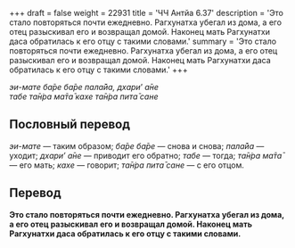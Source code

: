 +++
draft = false
weight = 22931
title = 'ЧЧ Антйа 6.37'
description = 'Это стало повторяться почти ежедневно. Рагхунатха убегал из дома, а его отец разыскивал его и возвращал домой. Наконец мать Рагхунатхи даса обратилась к его отцу с такими словами.'
summary = 'Это стало повторяться почти ежедневно. Рагхунатха убегал из дома, а его отец разыскивал его и возвращал домой. Наконец мать Рагхунатхи даса обратилась к его отцу с такими словами.'
+++

_эи-мате ба̄ре ба̄ре пала̄йа,_ _дхари_’ _а̄не  
табе та̄н̇ра ма̄та̄ кахе та̄н̇ра пита̄ сане_

## Пословный перевод

_эи_\-_мате_ — таким образом; _ба̄ре_ _ба̄ре_ — снова и снова; _пала̄йа_ — уходит; _дхари’_ _а̄не_ — приводит его обратно; _табе_ — тогда; _та̄н̇ра_ _ма̄та̄_ — его мать; _кахе_ — говорит; _та̄н̇ра_ _пита̄_ _сане_ — с его отцом.

## Перевод

**Это стало повторяться почти ежедневно. Рагхунатха убегал из дома, а его отец разыскивал его и возвращал домой. Наконец мать Рагхунатхи даса обратилась к его отцу с такими словами.**
